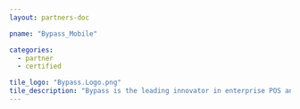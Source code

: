```yaml
---
layout: partners-doc

pname: "Bypass_Mobile"

categories: 
  - partner
  - certified

tile_logo: "Bypass.Logo.png"
tile_description: "Bypass is the leading innovator in enterprise POS and retail operating systems for sports and entertainment.  Our cutting edge approach delivers unrivaled improvements in profitability, efficiency, and fan experience.  We’ve deployed at over 145 NFL, NBA, MLB, NCAA, and entertainment venues at a cost, pace, and ease never before possible."
---
```

